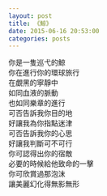 ```yaml
---
layout: post
title: 《鯨》
date: 2015-06-16 20:53:00
categories: posts
---
```


你是一隻巡弋的鯨  
你在進行你的環球旅行  
在覷黑的寧靜中  
如同血液的脈動  
也如同樂章的進行  
可否告訴我你目的地  
好讓我為你指點迷津  
可否告訴我你的心思  
好讓我判斷可不可行  
你可認得出你的宿敵  
必要的時候給他致命的一擊  
你可欣賞過那泡沫  
讓美麗幻化得無影無形  
